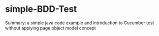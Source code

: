 # simple-BDD-Test
Summary: a simple java code example and introduction to Cucumber test without applying page object model concept 

